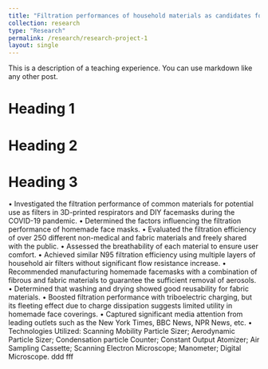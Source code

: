 ```yaml
---
title: "Filtration performances of household materials as candidates for facemasks"
collection: research
type: "Research"
permalink: /research/research-project-1
layout: single
---
```


This is a description of a teaching experience. You can use markdown like any other post.

Heading 1
======

Heading 2
======

Heading 3
======

•	Investigated the filtration performance of common materials for potential use as filters in 3D-printed respirators and DIY facemasks during the COVID-19 pandemic.
•	Determined the factors influencing the filtration performance of homemade face masks.
•	Evaluated the filtration efficiency of over 250 different non-medical and fabric materials and freely shared with the public.
•	Assessed the breathability of each material to ensure user comfort.
•	Achieved similar N95 filtration efficiency using multiple layers of household air filters without significant flow resistance increase.
•	Recommended manufacturing homemade facemasks with a combination of fibrous and fabric materials to guarantee the sufficient removal of aerosols.
•	Determined that washing and drying showed good reusability for fabric materials.
•	Boosted filtration performance with triboelectric charging, but its fleeting effect due to charge dissipation suggests limited utility in homemade face coverings.
•	Captured significant media attention from leading outlets such as the New York Times, BBC News, NPR News, etc.
•	Technologies Utilized: Scanning Mobility Particle Sizer; Aerodynamic Particle Sizer; Condensation particle Counter; Constant Output Atomizer; Air Sampling Cassette; Scanning Electron Microscope; Manometer; Digital Microscope.
ddd
fff

